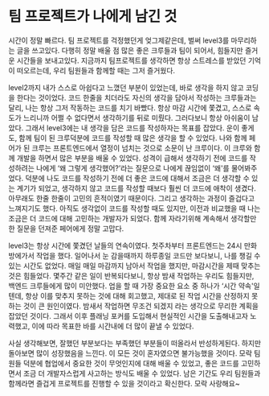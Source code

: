 # 팀 프로젝트가 나에게 남긴 것

시간이 정말 빠르다. 
팀 프로젝트를 걱정했던게 엊그제같은데, 벌써 level3를 마무리하는 글을 쓰고있다.
다행히 정말 배울 점 많은 좋은 크루들과 팀이 되어서, 힘들지만 즐거운 시간들을 보내고있다. 
지금까지 팀프로젝트를 생각하면 항상 스트레스를 받았던 기억이 떠오르는데, 우리 팀원들과 함께할 때는 그저 즐거웠다. 

level2까지 내가 스스로 아쉽다고 느꼈던 부분이 있었는데, 바로 생각을 하지 않고 코딩을 한다는 것이었다. 
코드 한줄을 치더라도 자신의 생각을 담아서 작성하는 크루들과는 달리, 나는 항상 그저 작동하는 코드를 치기 바빴다. 
항상 마감 시간에 쫓겼고, 스스로 속도가 느리니까 어쩔 수 없다면서 생각하기를 뒤로 미뤘다. 
그러다보니 항상 아쉬움이 남았다. 
그래서 level3에는 내 생각을 담은 코드를 작성하자는 목표를 잡았다. 
운이 좋게도, 함께 팀이 된 크루덕분에 코드를 작성할 때 많은 생각을 할 수 있었다. 
나와 함께 페어가 된 크루는 프론트엔드에서 열정이 넘치는 것으로 소문이 난 크루이다. 
이 크루와 함께 개발을 하면서 많은 부분을 배울 수 있었다. 
성격이 급해서 생각하기 전에 코드를 작성하려는 나에게 ‘왜 그렇게 생각했어?’라는 질문으로 나에게 끊임없이 ‘왜'를 물어봐주었다. 
덕분에 나도 코드를 작성하기 전에 더 좋은 코드에 대해서 조금은 더 생각할 수 있는 계기가 되었고, 생각하지 않고 코드를 작성할 때보다 훨씬 더 코드에 애착이 생겼다. 
아무래도 한줄 한줄이 고민의 흔적이였기 때문이다. 
그리고 생각하는 과정이 즐겁다고 느껴지기도 했다. 
아직도 생각없이 코드를 작성할 때도 있지만, 이전과 비교했을 때 나는 조금은 더 코드에 대해 고민하는 개발자가 되었다. 
함께 자라기위해 계속해서 생각할만한 질문을 던져준 페어에게 정말 고맙다. 

level3는 항상 시간에 쫓겼던 날들의 연속이였다. 
첫주차부터 프론트엔드는 24시 만화방에가서 작업을 했다. 
일어나서 눈 감을때까지 하루종일 코드만 보다보니, 나를 챙길 수 있는 시간도 없었다. 
매일 매일 마감까지 남아서 작업을 했지만, 마감시간을 제때 맞추는 것은 힘들었다. 
몇주간 같은 일이 반복되다보니, 항상 밤새 작업하는 우리도 힘들지만, 
백엔드 크루들에게 많이 미안했다. 
업을 할 때 가장 중요한 요소 중 하나가 ‘시간 약속'일텐데, 항상 이를 맞추지 못하는 것에 대해 회고했고, 제대로 된 작업 시간을 산정하지 못하는 것이 큰 원인이였다. 
밤새서 작업하면 무조건 되겠지 라는 생각으로 무리한 계획을 잡았던 것이다. 
그래서 이후 플래닝 포커를 도입해서 현실적인 시간을 도출해내고자 노력했고, 이에 따라 목표한 바를 시간내에 더 많이 끝낼 수 있었다. 

사실 생각해보면, 잘했던 부분보다는 부족했던 부분들이 떠올라서 반성하게된다. 
하지만 돌아보면 많이 성장했음을 느낀다. 
이 모든 것이 혼자였으면 불가능했을 것이다.
모락 팀원들 덕분에 협업에서 중요한 것이 무엇인지에 대해 배울 수 있었고, 좋은 코드를 고민하면서 조금 더 개발자스럽게 사고하는 방식도 배울 수 있었다. 
남은 기간도 우리 팀원들과 함께라면 즐겁게 프로젝트를 진행할 수 있을 것이라고 확신한다. 모락 사랑해요~
